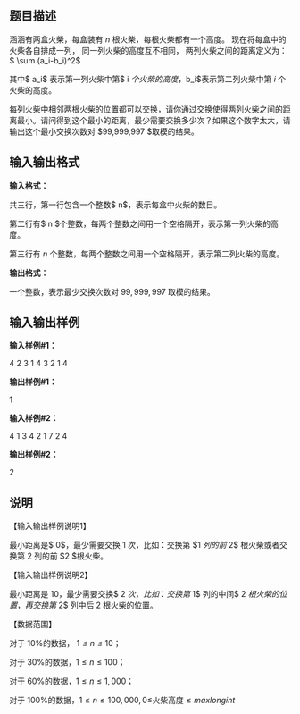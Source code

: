 题目描述
----

涵涵有两盒火柴，每盒装有 $n$ 根火柴，每根火柴都有一个高度。 现在将每盒中的火柴各自排成一列， 同一列火柴的高度互不相同， 两列火柴之间的距离定义为：$ \sum (a_i-b_i)^2$

其中$ a_i$ 表示第一列火柴中第$ i $个火柴的高度，$b_i$表示第二列火柴中第 $i$ 个火柴的高度。

每列火柴中相邻两根火柴的位置都可以交换，请你通过交换使得两列火柴之间的距离最小。请问得到这个最小的距离，最少需要交换多少次？如果这个数字太大，请输出这个最小交换次数对 $99,999,997 $取模的结果。

输入输出格式
------

**输入格式：**  

共三行，第一行包含一个整数$ n$，表示每盒中火柴的数目。

第二行有$ n $个整数，每两个整数之间用一个空格隔开，表示第一列火柴的高度。

第三行有 $n$ 个整数，每两个整数之间用一个空格隔开，表示第二列火柴的高度。

**输出格式：**  

一个整数，表示最少交换次数对 $99,999,997$ 取模的结果。

输入输出样例
------

**输入样例#1：** 

4
2 3 1 4
3 2 1 4

**输出样例#1：** 

1

**输入样例#2：** 

4
1 3 4 2
1 7 2 4

**输出样例#2：** 

2

说明
--

【输入输出样例说明1】

最小距离是$ 0$，最少需要交换 $1$ 次，比如：交换第 $1 $列的前$ 2$ 根火柴或者交换第 $2$ 列的前 $2 $根火柴。

【输入输出样例说明2】

最小距离是 $10$，最少需要交换$ 2 $次，比如：交换第$ 1$ 列的中间$ 2 $根火柴的位置，再交换第$ 2$ 列中后 $2$ 根火柴的位置。

【数据范围】

对于 $10\%$的数据， $1 ≤ n ≤ 10$；

对于 $30\%$的数据，$1 ≤ n ≤ 100$；

对于 $60\%$的数据，$1 ≤ n ≤ 1,000$；

对于 $100\%$的数据，$1 ≤ n ≤ 100,000,0 ≤$火柴高度$≤ maxlongint$